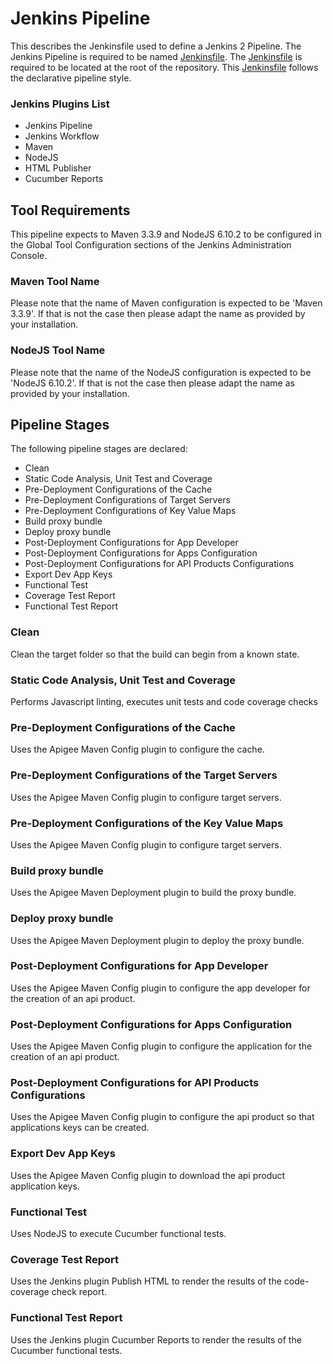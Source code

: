 # Jenkins Pipeline

This describes the Jenkinsfile used to define
a Jenkins 2 Pipeline. The Jenkins Pipeline is required to be named 
[Jenkinsfile](Jenkinsfile). The [Jenkinsfile](Jenkinsfile) is required to be located at the root of
the repository. This [Jenkinsfile](Jenkinsfile) follows the declarative
pipeline style. 

### Jenkins Plugins List
* Jenkins Pipeline 
* Jenkins Workflow
* Maven 
* NodeJS 
* HTML Publisher
* Cucumber Reports
 
## Tool Requirements

This pipeline expects to Maven 3.3.9 and NodeJS 6.10.2 to be 
configured in the Global Tool Configuration sections of the 
Jenkins Administration Console. 

### Maven Tool Name
Please note that the name of Maven configuration is expected to 
be 'Maven 3.3.9'. If that is not the case then please adapt the name 
as provided by your installation.

### NodeJS Tool Name
Please note that the name of the NodeJS configuration is expected to
be 'NodeJS 6.10.2'. If that is not the case then please adapt the name 
as provided by your installation.

## Pipeline Stages
The following pipeline stages are declared:

* Clean
* Static Code Analysis, Unit Test and Coverage
* Pre-Deployment Configurations of the Cache
* Pre-Deployment Configurations of Target Servers
* Pre-Deployment Configurations of Key Value Maps
* Build proxy bundle
* Deploy proxy bundle
* Post-Deployment Configurations for App Developer
* Post-Deployment Configurations for Apps Configuration
* Post-Deployment Configurations for API Products Configurations
* Export Dev App Keys
* Functional Test
* Coverage Test Report
* Functional Test Report

### Clean
Clean the target folder so that the build can begin from a
known state.

### Static Code Analysis, Unit Test and Coverage
Performs Javascript linting, executes unit tests and code 
coverage checks

### Pre-Deployment Configurations of the Cache
Uses the Apigee Maven Config plugin to configure the cache.

### Pre-Deployment Configurations of the Target Servers
Uses the Apigee Maven Config plugin to configure target servers.

### Pre-Deployment Configurations of the Key Value Maps
Uses the Apigee Maven Config plugin to configure target servers.

### Build proxy bundle
Uses the Apigee Maven Deployment plugin to build the proxy 
bundle.

### Deploy proxy bundle
Uses the Apigee Maven Deployment plugin to deploy the proxy 
bundle.

### Post-Deployment Configurations for App Developer
Uses the Apigee Maven Config plugin to configure the app
developer for the creation of an api product.

### Post-Deployment Configurations for Apps Configuration
Uses the Apigee Maven Config plugin to configure the application
for the creation of an api product.

### Post-Deployment Configurations for API Products Configurations
Uses the Apigee Maven Config plugin to configure the api product
so that applications keys can be created.

### Export Dev App Keys
Uses the Apigee Maven Config plugin to download the api product
application keys.

### Functional Test
Uses NodeJS to execute Cucumber functional tests.

### Coverage Test Report
Uses the Jenkins plugin Publish HTML to render the results of the code-coverage check
report.

### Functional Test Report
Uses the Jenkins plugin Cucumber Reports to render the results
 of the Cucumber functional tests.



